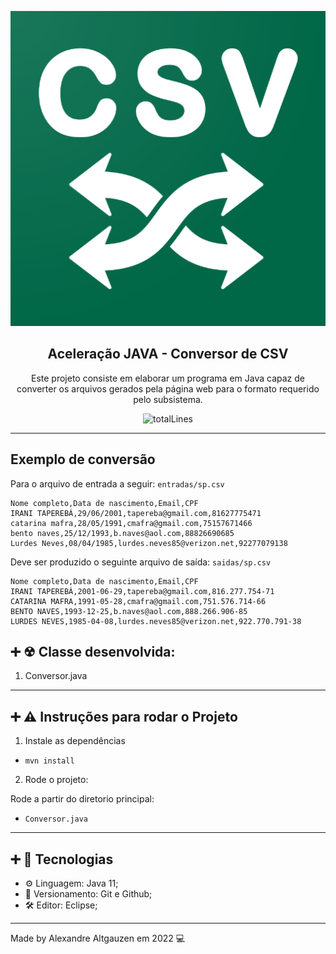 <p align="center">
  <img src=img/csvImg.png>
</p>

<h2 align="center">
  Aceleração JAVA - Conversor de CSV
</h2>

<p align="center">
  Este projeto consiste em elaborar um programa em Java capaz de converter os arquivos gerados pela página web para o formato requerido pelo subsistema.</a>
</p>

<p align="center">
    <img alt="totalLines" src="https://img.shields.io/tokei/lines/github/altgauzen/project-java-conversor-csv">

   </a>
</p>

---

## Exemplo de conversão

Para o arquivo de entrada a seguir: `entradas/sp.csv`
```text
Nome completo,Data de nascimento,Email,CPF
IRANI TAPEREBÁ,29/06/2001,tapereba@gmail.com,81627775471
catarina mafra,28/05/1991,cmafra@gmail.com,75157671466
bento naves,25/12/1993,b.naves@aol.com,88826690685
Lurdes Neves,08/04/1985,lurdes.neves85@verizon.net,92277079138
```

Deve ser produzido o seguinte arquivo de saída: `saidas/sp.csv`
```text
Nome completo,Data de nascimento,Email,CPF
IRANI TAPEREBÁ,2001-06-29,tapereba@gmail.com,816.277.754-71
CATARINA MAFRA,1991-05-28,cmafra@gmail.com,751.576.714-66
BENTO NAVES,1993-12-25,b.naves@aol.com,888.266.906-85
LURDES NEVES,1985-04-08,lurdes.neves85@verizon.net,922.770.791-38
```
## ➕ ☢︎ Classe desenvolvida:

1. Conversor.java

---
## ➕ ⚠️ Instruções para rodar o Projeto

1. Instale as dependências

  - `mvn install`

2. Rode o projeto:

  Rode a partir do diretorio principal:
- `Conversor.java`

---
## ➕ 🚀 Tecnologias 

- ⚙️  Linguagem: Java 11;
- 📀   Versionamento: Git e Github;
- 🛠   Editor: Eclipse;


---

Made by Alexandre Altgauzen em 2022 💻
